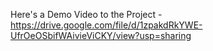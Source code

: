 Here's a Demo Video to the Project -
https://drive.google.com/file/d/1zpakdRkYWE-UfrOeOSbifWAivieViCKY/view?usp=sharing
